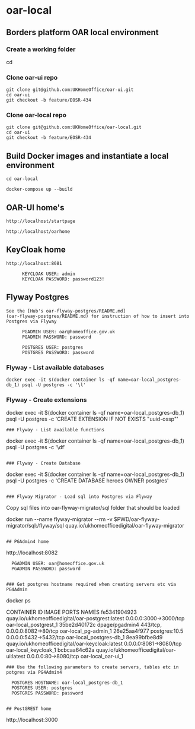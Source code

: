 
# oar-local

## Borders platform OAR local environment

### Create a working folder
cd <working folder>

### Clone oar-ui repo
```
git clone git@github.com:UKHomeOffice/oar-ui.git
cd oar-ui
git checkout -b feature/EOSR-434
```
### Clone oar-local repo
```
git clone git@github.com:UKHomeOffice/oar-local.git
cd oar-ui
git checkout -b feature/EOSR-434
```

## Build Docker images and instantiate a local environment 
```
cd oar-local

docker-compose up --build
```

## OAR-UI home's
```
http://localhost/startpage

http://localhost/oarhome

```

## KeyCloak home
```
http://localhost:8081

      KEYCLOAK USER: admin
      KEYCLOAK PASSWORD: password123!
```
## Flyway Postgres
```
See the [Hub's oar-flyway-postgres/README.md] 
(oar-flyway-postgres/README.md) for instruction of how to insert into Postgres via Flyway

      PGADMIN USER: oar@homeoffice.gov.uk
      PGADMIN PASSWORD: password

      POSTGRES USER: postgres
      POSTGRES PASSWORD: password

```

### Flyway - List available databases
```
docker exec -it $(docker container ls -qf name=oar-local_postgres-db_1) psql -U postgres -c '\l'
```
### Flyway - Create extensions
docker exec -it $(docker container ls -qf name=oar-local_postgres-db_1) psql -U postgres -c 'CREATE EXTENSION IF NOT EXISTS "uuid-ossp"'

```
### Flyway - List available functions
```
docker exec -it $(docker container ls -qf name=oar-local_postgres-db_1) psql -U postgres -c '\df'
```

### Flyway - Create Database
```
docker exec -it $(docker container ls -qf name=oar-local_postgres-db_1) psql -U postgres -c 'CREATE DATABASE heroes OWNER postgres'
```

### Flyway Migrator - Load sql into Postgres via Flyway
```
Copy sql files into oar-flyway-migrator/sql folder that should be loaded

docker run  --name flyway-migrator --rm -v $PWD/oar-flyway-migrator/sql:/flyway/sql quay.io/ukhomeofficedigital/oar-flyway-migrator

```

## PGAdmin4 home
```
http://localhost:8082

      PGADMIN USER: oar@homeoffice.gov.uk
      PGADMIN PASSWORD: password
```

### Get postgres hostname required when creating servers etc via PG4Admin
```
docker ps

CONTAINER ID        IMAGE                                              PORTS                           NAMES
fe5341904923        quay.io/ukhomeofficedigital/oar-postgrest:latest   0.0.0.0:3000->3000/tcp          oar-local_postgrest_1
35be2d40172c        dpage/pgadmin4                                     443/tcp, 0.0.0.0:8082->80/tcp   oar-local_pg-admin_1
26e25aa4f977        postgres:10.5                                      0.0.0.0:5432->5432/tcp          oar-local_postgres-db_1
8ea99bfbe8d9        quay.io/ukhomeofficedigital/oar-keycloak:latest    0.0.0.0:8081->8080/tcp          oar-local_keycloak_1
bcbcaa64c62a        quay.io/ukhomeofficedigital/oar-ui:latest          0.0.0.0:80->8080/tcp            oar-local_oar-ui_1
```
### Use the following parameters to create servers, tables etc in potgres via PG4Admin4
```
      POSTGRES HOSTNAME: oar-local_postgres-db_1
      POSTGRES USER: postgres
      POSTGRES PASSWORD: password
```

## PostGREST home
```
http://localhost:3000

```
